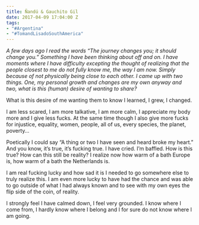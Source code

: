 ```yaml
---
title: Ñandú & Gauchito Gil
date: 2017-04-09 17:04:00 Z
tags:
- "#Argentina"
- "#TomandLisadoSouthAmerica"
---
```


*A few days ago I read the words “The journey changes you; it should change you.” Something I have been thinking about off and on. I have moments where I have difficulty excepting the thought of realizing that the people closest to me do not fully know me, the way I am now. Simply because of not physically being close to each other. I came up with two things. One, my personal growth and changes are my own anyway and two, what is this (human) desire of wanting to share?*<!--more-->

 What is this desire of me wanting them to know I learned, I grew, I changed.

I am less scared, I am more talkative, I am more calm, I appreciate my body more and I give less fucks. At the same time though I also give more fucks for injustice, equality, women, people, all of us, every species, the planet, poverty…

Poetically I could say “A thing or two I have seen and heard broke my heart.” And you know, it’s true, it’s fucking true. I have cried. I’m baffled. How is this true? How can this still be reality? I realize now how warm of a bath Europe is, how warm of a bath the Netherlands is. 

I am real fucking lucky and how sad it is I needed to go somewhere else to truly realize this. I am even more lucky to have had the chance and was able to go outside of what I had always known and to see with my own eyes the flip side of the coin, of reality.  

I strongly feel I have calmed down, I feel very grounded. I know where I come from, I hardly know where I belong and I for sure do not know where I am going.